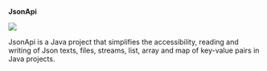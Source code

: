 **JsonApi**

[![](https://jitpack.io/v/Petersburg2020/JsonApi.svg)](https://jitpack.io/#Petersburg2020/JsonApi)

JsonApi is a Java project that simplifies the accessibility, reading and writing of Json texts, files, streams, list, array and map of key-value pairs in Java projects.
